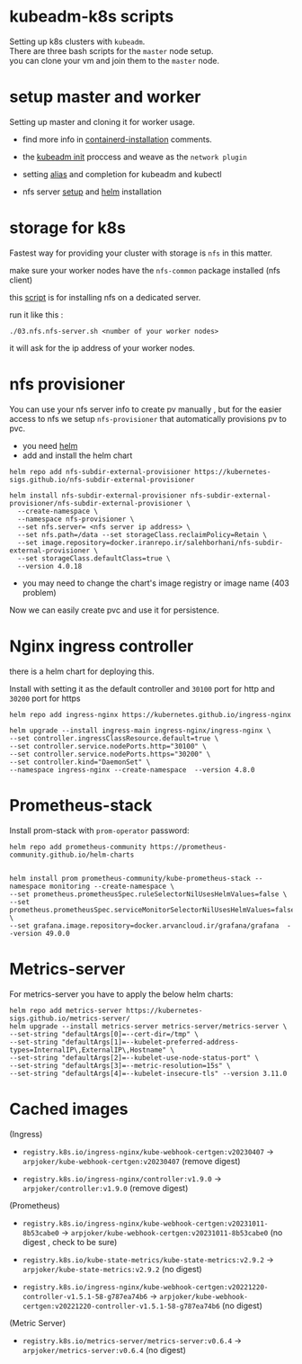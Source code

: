 # kubeadm-k8s scripts

Setting up k8s clusters with `kubeadm`.   
There are three bash scripts for the `master` node setup.     
you can clone your vm and join them to the `master` node.     

# setup master and worker

Setting up master and cloning it for worker usage.

* find more info in [containerd-installation](./01.master.containerd.sh) comments.

* the [kubeadm init](./02.master.kubeadm-init.sh) proccess and weave as the `network plugin`

* setting [alias](./04.master.zsh-completion.sh) and completion for kubeadm and kubectl

* nfs server [setup](./03.nfs.nfs-server.sh) and [helm](./05.master.helm-install.sh) installation

# storage for k8s

Fastest way for providing your cluster with storage is `nfs` in this matter.    

make sure your worker nodes have the `nfs-common` package installed (nfs client)   

this [script](./nfs-storage.sh) is for installing nfs on a dedicated server.

run it like this :

```
./03.nfs.nfs-server.sh <number of your worker nodes>
```
it will ask for the ip address of your worker nodes.       


# nfs provisioner

You can use your nfs server info to create pv manually , but for the easier access to nfs we setup `nfs-provisioner` that automatically provisions pv to pvc.

* you need [helm](https://helm.sh/docs/intro/install/)
* add and install the helm chart 

```
helm repo add nfs-subdir-external-provisioner https://kubernetes-sigs.github.io/nfs-subdir-external-provisioner
```
```
helm install nfs-subdir-external-provisioner nfs-subdir-external-provisioner/nfs-subdir-external-provisioner \
  --create-namespace \
  --namespace nfs-provisioner \
  --set nfs.server= <nfs server ip address> \
  --set nfs.path=/data --set storageClass.reclaimPolicy=Retain \
  --set image.repository=docker.iranrepo.ir/salehborhani/nfs-subdir-external-provisioner \
  --set storageClass.defaultClass=true \
  --version 4.0.18
```

* you may need to change the chart's image registry or image name (403 problem)  


Now we can easily create pvc and use it for persistence.

# Nginx ingress controller

there is a helm chart for deploying this.   

Install with setting it as the default controller and `30100` port for http and `30200` port for https

```
helm repo add ingress-nginx https://kubernetes.github.io/ingress-nginx

helm upgrade --install ingress-main ingress-nginx/ingress-nginx \
--set controller.ingressClassResource.default=true \
--set controller.service.nodePorts.http="30100" \
--set controller.service.nodePorts.https="30200" \
--set controller.kind="DaemonSet" \
--namespace ingress-nginx --create-namespace  --version 4.8.0
```
# Prometheus-stack 
Install prom-stack with `prom-operator` password:
```
helm repo add prometheus-community https://prometheus-community.github.io/helm-charts


helm install prom prometheus-community/kube-prometheus-stack --namespace monitoring --create-namespace \
--set prometheus.prometheusSpec.ruleSelectorNilUsesHelmValues=false \
--set prometheus.prometheusSpec.serviceMonitorSelectorNilUsesHelmValues=false \
--set grafana.image.repository=docker.arvancloud.ir/grafana/grafana  --version 49.0.0
```
# Metrics-server
For metrics-server you have to apply the below helm charts:
```
helm repo add metrics-server https://kubernetes-sigs.github.io/metrics-server/
helm upgrade --install metrics-server metrics-server/metrics-server \
--set-string "defaultArgs[0]=--cert-dir=/tmp" \
--set-string "defaultArgs[1]=--kubelet-preferred-address-types=InternalIP\,ExternalIP\,Hostname" \
--set-string "defaultArgs[2]=--kubelet-use-node-status-port" \
--set-string "defaultArgs[3]=--metric-resolution=15s" \
--set-string "defaultArgs[4]=--kubelet-insecure-tls" --version 3.11.0

```

# Cached images
(Ingress)    

* `registry.k8s.io/ingress-nginx/kube-webhook-certgen:v20230407` -> `arpjoker/kube-webhook-certgen:v20230407` (remove digest)

* `registry.k8s.io/ingress-nginx/controller:v1.9.0` -> `arpjoker/controller:v1.9.0` (remove digest)

(Prometheus)
* `registry.k8s.io/ingress-nginx/kube-webhook-certgen:v20231011-8b53cabe0` -> `arpjoker/kube-webhook-certgen:v20231011-8b53cabe0` (no digest , check to be sure)

* `registry.k8s.io/kube-state-metrics/kube-state-metrics:v2.9.2` -> `arpjoker/kube-state-metrics:v2.9.2` (no digest)

* `registry.k8s.io/ingress-nginx/kube-webhook-certgen:v20221220-controller-v1.5.1-58-g787ea74b6` -> `arpjoker/kube-webhook-certgen:v20221220-controller-v1.5.1-58-g787ea74b6` (no digest)

(Metric Server)    

* `registry.k8s.io/metrics-server/metrics-server:v0.6.4` -> `arpjoker/metrics-server:v0.6.4` (no digest)
